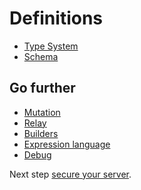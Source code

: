 Definitions
===========

* [Type System](type-system/index.md)
* [Schema](schema.md)

Go further 
----------

* [Mutation](mutation.md)
* [Relay](relay/index.md)
* [Builders](builders/index.md)
* [Expression language](expression-language.md)
* [Debug](debug/index.md)

Next step [secure your server](../security/index.md).
